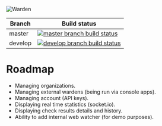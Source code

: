 ![Warden](http://spetz.github.io/img/warden_logo.png)

|Branch             |Build status                                                  
|-------------------|-----------------------------------------------------
|master             |[![master branch build status](https://api.travis-ci.org/warden-stack/Warden.Web.svg?branch=master)](https://travis-ci.org/warden-stack/Warden.Web)
|develop            |[![develop branch build status](https://api.travis-ci.org/warden-stack/Warden.Web.svg?branch=develop)](https://travis-ci.org/warden-stack/Warden.Web/branches)

# Roadmap 

- Managing organizations.
- Managing external wardens (being run via console apps).
- Managing account (API keys).
- Displaying real time statistics (socket.io).
- Displaying check results details and history.
- Ability to add internal web watcher (for demo purposes).
